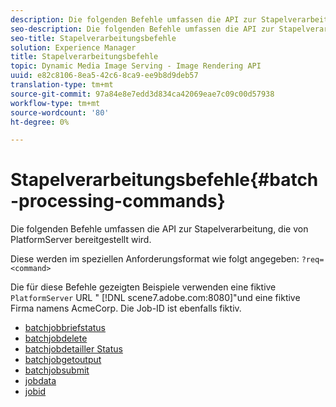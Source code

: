 ```yaml
---
description: Die folgenden Befehle umfassen die API zur Stapelverarbeitung, die von PlatformServer bereitgestellt wird.
seo-description: Die folgenden Befehle umfassen die API zur Stapelverarbeitung, die von PlatformServer bereitgestellt wird.
seo-title: Stapelverarbeitungsbefehle
solution: Experience Manager
title: Stapelverarbeitungsbefehle
topic: Dynamic Media Image Serving - Image Rendering API
uuid: e82c8106-8ea5-42c6-8ca9-ee9b8d9deb57
translation-type: tm+mt
source-git-commit: 97a84e8e7edd3d834ca42069eae7c09c00d57938
workflow-type: tm+mt
source-wordcount: '80'
ht-degree: 0%

---
```



# Stapelverarbeitungsbefehle{#batch-processing-commands}

Die folgenden Befehle umfassen die API zur Stapelverarbeitung, die von PlatformServer bereitgestellt wird.

Diese werden im speziellen Anforderungsformat wie folgt angegeben: `?req=<command>`

Die für diese Befehle gezeigten Beispiele verwenden eine fiktive `PlatformServer` URL &quot; [!DNL scene7.adobe.com:8080]&quot;und eine fiktive Firma namens AcmeCorp. Die Job-ID ist ebenfalls fiktiv.

* [batchjobbriefstatus](r-batchjobbriefstatus.md)
* [batchjobdelete](r-batchjobdelete.md)
* [batchjobdetailler Status](r-batchjobdetailedstatus.md)
* [batchjobgetoutput](r-batchjobgetoutput.md)
* [batchjobsubmit](r-batchjobsubmit.md)
* [jobdata](r-jobdata.md)
* [jobid](r-jobid.md)